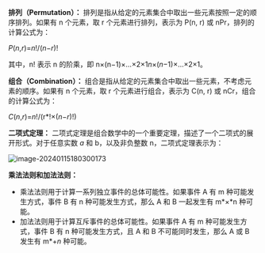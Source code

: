 **排列（Permutation）：** 排列是指从给定的元素集合中取出一些元素按照一定的顺序排列。如果有 n 个元素，取 r 个元素进行排列，表示为 P(n, r) 或 nPr，排列的计算公式为： 

*P*(*n*,*r*)=*n*!/(*n*−*r*)!

其中，n! 表示 n 的阶乘，即 n×(n−1)×…×2×1*n*×(*n*−1)×…×2×1。



**组合（Combination）：** 组合是指从给定的元素集合中取出一些元素，不考虑元素的顺序。如果有 n 个元素，取 r 个元素进行组合，表示为 C(n, r) 或 nCr，组合的计算公式为：

*C*(*n*,*r*)=*n*!/(r*!×(*n*−*r*)!)



**二项式定理：** 二项式定理是组合数学中的一个重要定理，描述了一个二项式的展开形式。对于任意实数 *a* 和 b，以及非负整数 n，二项式定理表示为：

![image-20240115180300173](D:\personal\CSLibrary\01_计算机基础\image-20240115180300173.png)



**乘法法则和加法法则：**

- 乘法法则用于计算一系列独立事件的总体可能性。如果事件 A 有 m 种可能发生方式，事件 B 有 n 种可能发生方式，那么 A 和 B 一起发生有 m*×*n 种可能。
- 加法法则用于计算互斥事件的总体可能性。如果事件 A 有 m 种可能发生方式，事件 B 有 n 种可能发生方式，且 A 和 B 不可能同时发生，那么 A 或 B 发生有 m*+*n* 种可能。

